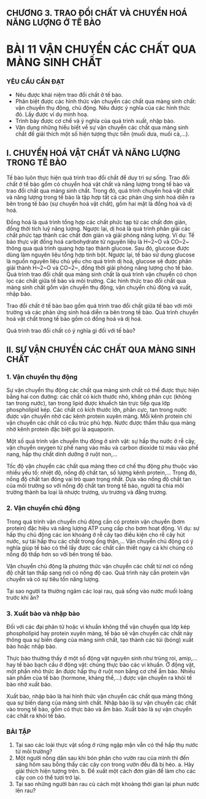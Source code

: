 ## CHƯƠNG 3. TRAO ĐỔI CHẤT VÀ CHUYỂN HOÁ NĂNG LƯỢNG Ở TẾ BÀO

# BÀI 11 VẬN CHUYỂN CÁC CHẤT QUA MÀNG SINH CHẤT

### YÊU CẦU CẦN ĐẠT
- Nêu được khái niệm trao đổi chất ở tế bào.
- Phân biệt được các hình thức vận chuyển các chất qua màng sinh chất: vận chuyển thụ động, chủ động. Nêu được ý nghĩa của các hình thức đó. Lấy được ví dụ minh hoạ.
- Trình bày được cơ chế và ý nghĩa của quá trình xuất, nhập bào.
- Vận dụng những hiểu biết về sự vận chuyển các chất qua màng sinh chất để giải thích một số hiện tượng thực tiễn (muối dưa, muối cà,...).

## I. CHUYỂN HOÁ VẬT CHẤT VÀ NĂNG LƯỢNG TRONG TẾ BÀO

Tế bào luôn thực hiện quá trình trao đổi chất để duy trì sự sống. Trao đổi chất ở tế bào gồm có chuyển hoá vật chất và năng lượng trong tế bào và trao đổi chất qua màng sinh chất. Trong đó, quá trình chuyển hoá vật chất và năng lượng trong tế bào là tập hợp tất cả các phản ứng sinh hoá diễn ra bên trong tế bào (sự chuyển hoá vật chất), gồm hai mặt là đồng hoá và dị hoá.

Đồng hoá là quá trình tổng hợp các chất phức tạp từ các chất đơn giản, đồng thời tích luỹ năng lượng. Ngược lại, dị hoá là quá trình phân giải các chất phức tạp thành các chất đơn giản và giải phóng năng lượng. Ví dụ: Tế bào thực vật đồng hoá carbohydrate từ nguyên liệu là H~2~O và CO~2~ thông qua quá trình quang hợp tạo thành glucose. Sau đó, glucose được dùng làm nguyên liệu tổng hợp tinh bột. Ngược lại, tế bào sử dụng glucose là nguồn nguyên liệu chủ yếu cho quá trình dị hoá, glucose sẽ được phân giải thành H~2~O và CO~2~, đồng thời giải phóng năng lượng cho tế bào.
Quá trình trao đổi chất qua màng sinh chất là quá trình vận chuyển có chọn lọc các chất giữa tế bào và môi trường. Các hình thức trao đổi chất qua màng sinh chất gồm vận chuyển thụ động, vận chuyển chủ động và xuất, nhập bào.

Trao đổi chất ở tế bào bao gồm quá trình trao đổi chất giữa tế bào với môi trường và các phản ứng sinh hoá diễn ra bên trong tế bào. Quá trình chuyển hoá vật chất trong tế bào gồm có đồng hoá và dị hoá.

Quá trình trao đổi chất có ý nghĩa gì đối với tế bào?

## II. SỰ VẬN CHUYỂN CÁC CHẤT QUA MÀNG SINH CHẤT
### 1. Vận chuyển thụ động
Sự vận chuyển thụ động các chất qua màng sinh chất có thể được thực hiện bằng hai con đường: các chất có kích thước nhỏ, không phân cực (không tan trong nước), tan trong lipid được khuếch tán trực tiếp qua lớp phospholipid kép. Các chất có kích thước lớn, phân cực, tan trong nước được vận chuyển nhờ các kênh protein xuyên màng. Mỗi kênh protein chỉ vận chuyển các chất có cấu trúc phù hợp. Nước được thấm thấu qua màng nhờ kênh protein đặc biệt gọi là aquaporin.

Một số quá trình vận chuyển thụ động ở sinh vật: sự hấp thụ nước ở rễ cây, vận chuyển oxygen từ phế nang vào máu và carbon dioxide từ máu vào phế nang, hấp thụ chất dinh dưỡng ở ruột non,...

Tốc độ vận chuyển các chất qua màng theo cơ chế thụ động phụ thuộc vào nhiều yếu tố: nhiệt độ, nồng độ chất tan, số lượng kênh protein,... Trong đó, nồng độ chất tan đóng vai trò quan trọng nhất. Dựa vào nồng độ chất tan của môi trường so với nồng độ chất tan trong tế bào, người ta chia môi trường thành ba loại là nhược trương, ưu trương và đẳng trương.

### 2. Vận chuyển chủ động
Trong quá trình vận chuyển chủ động cần có protein vận chuyển (bơm protein) đặc hiệu và năng lượng ATP cung cấp cho bơm hoạt động. Ví dụ: sự hấp thụ chủ động các ion khoáng ở rễ cây tạo điều kiện cho rễ cây hút nước, sự tái hấp thu các chất trong ống thận,... Vận chuyển chủ động có ý nghĩa giúp tế bào có thể lấy được các chất cần thiết ngay cả khi chúng có nồng độ thấp hơn so với bên trong tế bào.

Vận chuyển chủ động là phương thức vận chuyển các chất từ nơi có nồng độ chất tan thấp sang nơi có nồng độ cao. Quá trình này cần protein vận chuyển và có sự tiêu tốn năng lượng.

Tại sao người ta thường ngâm các loại rau, quả sống vào nước muối loãng trước khi ăn?

### 3. Xuất bào và nhập bào
Đối với các đại phân tử hoặc vi khuẩn không thể vận chuyển qua lớp kép phospholipid hay protein xuyên màng, tế bào sẽ vận chuyển các chất này thông qua sự biến dạng của màng sinh chất, tạo thành các túi (bóng) xuất bào hoặc nhập bào.

Thực bào thường thấy ở một số động vật nguyên sinh như trùng roi, amip,... hay tế bào bạch cầu ở động vật: chúng thực bào các vi khuẩn. Ở động vật, một phần nhỏ thức ăn được hấp thụ ở ruột non bằng cơ chế ẩm bào. Nhiều sản phẩm của tế bào (hormone, kháng thể,...) được vận chuyển ra khỏi tế bào nhờ xuất bào.

Xuất bào, nhập bào là hai hình thức vận chuyển các chất qua màng thông qua sự biến dạng của màng sinh chất. Nhập bào là sự vận chuyển các chất vào trong tế bào, gồm có thực bào và ẩm bào. Xuất bào là sự vận chuyển các chất ra khỏi tế bào.

### BÀI TẬP
1. Tại sao các loài thực vật sống ở rừng ngập mặn vẫn có thể hấp thụ nước từ môi trường?
2. Một người nông dân sau khi bón phân cho vườn rau của mình thì đến sáng hôm sau bỗng thấy các cây con trong vườn đều đã bị héo.
    a. Hãy giải thích hiện tượng trên.
    b. Đề xuất một cách đơn giản để làm cho các cây con có thể tươi trở lại.
3. Tại sao những người bán rau củ cách một khoảng thời gian lại phun nước lên rau?
